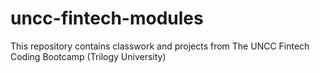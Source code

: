 # uncc-fintech-modules
This repository contains classwork and projects from The UNCC Fintech Coding Bootcamp (Trilogy University)
